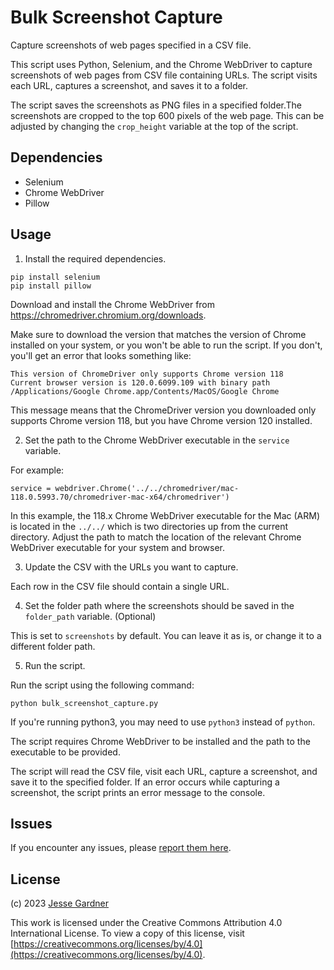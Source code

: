 # Bulk Screenshot Capture

Capture screenshots of web pages specified in a CSV file.

This script uses Python, Selenium, and the Chrome WebDriver to capture screenshots of web pages from CSV file containing URLs. The script visits each URL, captures a screenshot, and saves it to a folder.

The script saves the screenshots as PNG files in a specified folder.The screenshots are cropped to the top 600 pixels of the web page. This can be adjusted by changing the `crop_height` variable at the top of the script.

## Dependencies

- Selenium
- Chrome WebDriver
- Pillow

## Usage

1. Install the required dependencies.

```
pip install selenium
pip install pillow
```

Download and install the Chrome WebDriver from https://chromedriver.chromium.org/downloads. 

Make sure to download the version that matches the version of Chrome installed on your system, or you won't be able to run the script. If you don't, you'll get an error that looks something like:

```
This version of ChromeDriver only supports Chrome version 118
Current browser version is 120.0.6099.109 with binary path /Applications/Google Chrome.app/Contents/MacOS/Google Chrome
```

This message means that the ChromeDriver version you downloaded only supports Chrome version 118, but you have Chrome version 120 installed.

2. Set the path to the Chrome WebDriver executable in the `service` variable.

For example:

```
service = webdriver.Chrome('../../chromedriver/mac-118.0.5993.70/chromedriver-mac-x64/chromedriver')
```

In this example, the 118.x Chrome WebDriver executable for the Mac (ARM) is located in the `../../` which is two directories up from the current directory. Adjust the path to match the location of the relevant Chrome WebDriver executable for your system and browser.

3. Update the CSV with the URLs you want to capture. 
   
Each row in the CSV file should contain a single URL.

4. Set the folder path where the screenshots should be saved in the `folder_path` variable. (Optional)

This is set to `screenshots` by default. You can leave it as is, or change it to a different folder path.

5. Run the script.

Run the script using the following command:

```
python bulk_screenshot_capture.py
```

If you're running python3, you may need to use `python3` instead of `python`.

The script requires Chrome WebDriver to be installed and the path to the executable to be provided.

The script will read the CSV file, visit each URL, capture a screenshot, and save it to the specified folder. If an error occurs while capturing a screenshot, the script prints an error message to the console.

## Issues

If you encounter any issues, please [report them here](https://github.com/plasticmind/bulk-screenshot-capture/issues).

## License

(c) 2023 [Jesse Gardner](https://plasticmind.com/)

This work is licensed under the Creative Commons Attribution 4.0 International License. To view a copy of this license, visit [https://creativecommons.org/licenses/by/4.0](https://creativecommons.org/licenses/by/4.0).